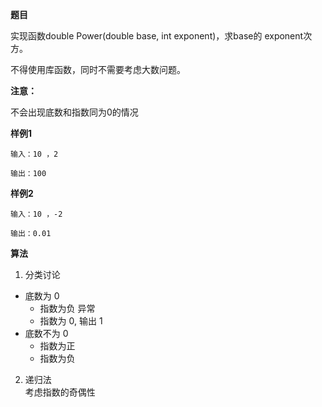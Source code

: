 **题目**  

实现函数double Power(double base, int exponent)，求base的 exponent次方。

不得使用库函数，同时不需要考虑大数问题。

**注意：**

不会出现底数和指数同为0的情况

**样例1**
```
输入：10 ，2

输出：100
```
**样例2**  
```
输入：10 ，-2  

输出：0.01
```

**算法**
1. 分类讨论
- 底数为 0 
    - 指数为负 异常
    - 指数为 0, 输出 1
- 底数不为 0
    - 指数为正
    - 指数为负

2. 递归法  
考虑指数的奇偶性